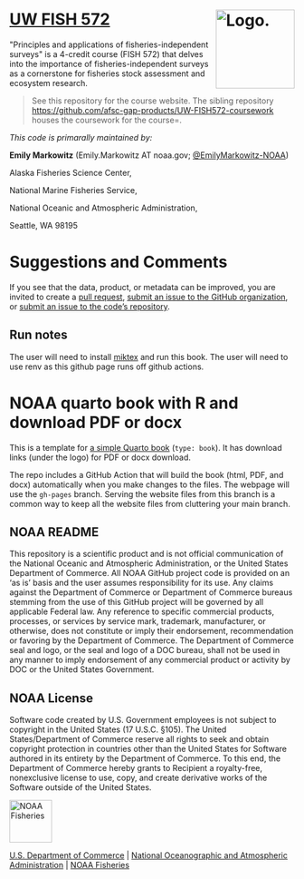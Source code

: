 # [UW FISH 572](https://github.com/afsc-gap-products/UW-FISH572) <img src="https://avatars.githubusercontent.com/u/91760178?s=96&amp;v=4" alt="Logo." align="right" width="139" height="139"/>

"Principles and applications of fisheries-independent surveys" is a 4-credit course (FISH 572) that delves into the importance of fisheries-independent surveys as a cornerstone for fisheries stock assessment and ecosystem research.

> See this repository for the course website. The sibling repository https://github.com/afsc-gap-products/UW-FISH572-coursework houses the coursework for the course=. 

*This code is primarally maintained by:* 

**Emily Markowitz** (Emily.Markowitz AT noaa.gov;
[@EmilyMarkowitz-NOAA](https://github.com/EmilyMarkowitz-NOAA))

Alaska Fisheries Science Center,

National Marine Fisheries Service,

National Oceanic and Atmospheric Administration,

Seattle, WA 98195

# Suggestions and Comments

If you see that the data, product, or metadata can be improved, you are
invited to create a [pull
request](https://github.com/afsc-gap-products/UW-FISH572/pulls),
[submit an issue to the GitHub
organization](https://github.com/afsc-gap-products/data-requests/issues),
or [submit an issue to the code’s
repository](https://github.com/afsc-gap-products/UW-FISH572/issues).

## Run notes

The user will need to install [miktex](https://miktex.org/) and run this book.
The user will need to use renv as this github page runs off github actions.

# NOAA quarto book with R and download PDF or docx

This is a template for [a simple Quarto book](https://nmfs-opensci.github.io/NOAA-quarto-book/) (`type: book`). It has download links (under the logo) for PDF or docx download.

The repo includes a GitHub Action that will build the book (html, PDF, and docx) automatically when you make changes to the files. The webpage will use the `gh-pages` branch. Serving the website files from this branch is a common way to keep all the website files from cluttering your main branch. 

## NOAA README

This repository is a scientific product and is not official
communication of the National Oceanic and Atmospheric Administration, or
the United States Department of Commerce. All NOAA GitHub project code
is provided on an ‘as is’ basis and the user assumes responsibility for
its use. Any claims against the Department of Commerce or Department of
Commerce bureaus stemming from the use of this GitHub project will be
governed by all applicable Federal law. Any reference to specific
commercial products, processes, or services by service mark, trademark,
manufacturer, or otherwise, does not constitute or imply their
endorsement, recommendation or favoring by the Department of Commerce.
The Department of Commerce seal and logo, or the seal and logo of a DOC
bureau, shall not be used in any manner to imply endorsement of any
commercial product or activity by DOC or the United States Government.

## NOAA License

Software code created by U.S. Government employees is not subject to
copyright in the United States (17 U.S.C. §105). The United
States/Department of Commerce reserve all rights to seek and obtain
copyright protection in countries other than the United States for
Software authored in its entirety by the Department of Commerce. To this
end, the Department of Commerce hereby grants to Recipient a
royalty-free, nonexclusive license to use, copy, and create derivative
works of the Software outside of the United States.

<img src="https://raw.githubusercontent.com/nmfs-general-modeling-tools/nmfspalette/main/man/figures/noaa-fisheries-rgb-2line-horizontal-small.png" alt="NOAA Fisheries" height="75"/>

[U.S. Department of Commerce](https://www.commerce.gov/) \| [National
Oceanographic and Atmospheric Administration](https://www.noaa.gov) \|
[NOAA Fisheries](https://www.fisheries.noaa.gov/)

